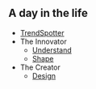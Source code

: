 ## A day in the life



- [TrendSpotter](trendSpotter.md)
- The Innovator
    - [Understand](Understand.md)   
    - [Shape](Shape.md)
- The Creator
    - [Design](Design.md)

